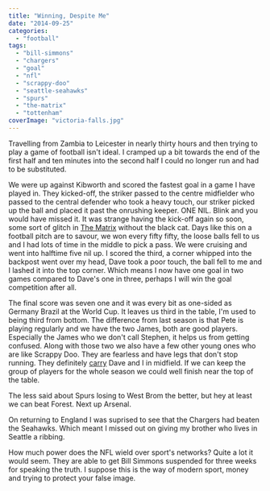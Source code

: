 ```yaml
---
title: "Winning, Despite Me"
date: "2014-09-25"
categories: 
  - "football"
tags: 
  - "bill-simmons"
  - "chargers"
  - "goal"
  - "nfl"
  - "scrappy-doo"
  - "seattle-seahawks"
  - "spurs"
  - "the-matrix"
  - "tottenham"
coverImage: "victoria-falls.jpg"
---
```


Travelling from Zambia to Leicester in nearly thirty hours and then trying to play a game of football isn't ideal. I cramped up a bit towards the end of the first half and ten minutes into the second half I could no longer run and had to be substituted.

We were up against Kibworth and scored the fastest goal in a game I have played in. They kicked-off, the striker passed to the centre midfielder who passed to the central defender who took a heavy touch, our striker picked up the ball and placed it past the onrushing keeper. ONE NIL. Blink and you would have missed it. It was strange having the kick-off again so soon, some sort of glitch in [The Matrix](http://www.youtube.com/watch?v=z_KmNZNT5xw) without the black cat. Days like this on a football pitch are to savour, we won every fifty fifty, the loose balls fell to us and I had lots of time in the middle to pick a pass. We were cruising and went into halftime five nil up. I scored the third, a corner whipped into the backpost went over my head, Dave took a poor touch, the ball fell to me and I lashed it into the top corner. Which means I now have one goal in two games compared to Dave's one in three, perhaps I will win the goal competition after all.

The final score was seven one and it was every bit as one-sided as Germany Brazil at the World Cup. It leaves us third in the table, I'm used to being third from bottom. The difference from last season is that Pete is playing regularly and we have the two James, both are good players. Especially the James who we don't call Stephen, it helps us from getting confused. Along with those two we also have a few other young ones who are like Scrappy Doo. They are fearless and have legs that don't stop running. They definitely [carry](http://www.youtube.com/watch?v=KzkLSUsWuhg) Dave and I in midfield. If we can keep the group of players for the whole season we could well finish near the top of the table.

The less said about Spurs losing to West Brom the better, but hey at least we can beat Forest. Next up Arsenal.

On returning to England I was suprised to see that the Chargers had beaten the Seahawks. Which meant I missed out on giving my brother who lives in Seattle a ribbing.

How much power does the NFL wield over sport's networks? Quite a lot it would seem. They are able to get Bill Simmons suspended for three weeks for speaking the truth. I suppose this is the way of modern sport, money and trying to protect your false image.
